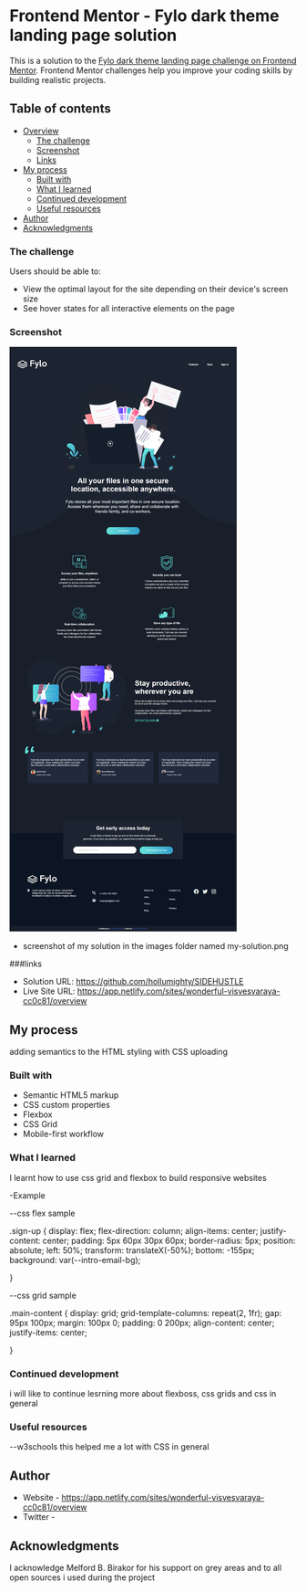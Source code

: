 # Frontend Mentor - Fylo dark theme landing page solution

This is a solution to the [Fylo dark theme landing page challenge on Frontend Mentor](https://www.frontendmentor.io/challenges/fylo-dark-theme-landing-page-5ca5f2d21e82137ec91a50fd). Frontend Mentor challenges help you improve your coding skills by building realistic projects. 

## Table of contents

- [Overview](#overview)
  - [The challenge](#the-challenge)
  - [Screenshot](#screenshot)
  - [Links](#links)
- [My process](#my-process)
  - [Built with](#built-with)
  - [What I learned](#what-i-learned)
  - [Continued development](#continued-development)
  - [Useful resources](#useful-resources)
- [Author](#author)
- [Acknowledgments](#acknowledgments)

### The challenge

Users should be able to:

- View the optimal layout for the site depending on their device's screen size
- See hover states for all interactive elements on the page

### Screenshot

![](./images/my-solution.png)

- screenshot of my solution in the images folder named my-solution.png

###links

- Solution URL: https://github.com/hollumighty/SIDEHUSTLE
- Live Site URL: https://app.netlify.com/sites/wonderful-visvesvaraya-cc0c81/overview

## My process

adding semantics to the HTML
styling with CSS
uploading 

### Built with

- Semantic HTML5 markup
- CSS custom properties
- Flexbox
- CSS Grid
- Mobile-first workflow


### What I learned

I learnt how to use css grid and flexbox to build responsive websites

-Example

--css flex sample

.sign-up {
    display: flex;
    flex-direction: column;
    align-items: center;
    justify-content: center;
    padding: 5px 60px 30px 60px;
    border-radius: 5px;
    position: absolute;
    left: 50%;
    transform: translateX(-50%);
    bottom: -155px;
    background: var(--intro-email-bg);

}

--css grid sample

.main-content {
    display: grid;
    grid-template-columns: repeat(2, 1fr);
    gap: 95px 100px; 
    margin: 100px 0;
    padding: 0 200px;
    align-content: center;
    justify-items: center;

}


### Continued development

i will like to continue lesrning more about flexboss, css grids and css in general

### Useful resources

--w3schools 
this helped me a lot with CSS in general

## Author

- Website - https://app.netlify.com/sites/wonderful-visvesvaraya-cc0c81/overview
- Twitter - [](https://www.twitter.com/olu-ayorinde)


## Acknowledgments

I acknowledge Melford B. Birakor for his support on grey areas and to all open sources i used during the project

